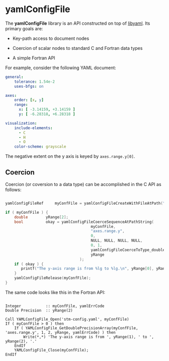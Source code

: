 # yamlConfigFile

The **yamlConfigFile** library is an API constructed on top of [libyaml](https://github.com/yaml/libyaml).  Its primary goals are:

- Key-path access to document nodes

- Coercion of scalar nodes to standard C and Fortran data types

- A simple Fortran API

For example, consider the following YAML document:

```yaml
general:
    tolerance: 1.54e-2
    uses-bfgs: on

axes:
    order: [x, y]
    range:
      x: [ -3.14159, +3.14159 ]
      y: [ -6.28318, +6.28318 ]

visualization:
    include-elements:
      - C
      - H
      - O
    color-scheme: grayscale
```

The negative extent on the y axis is keyed by `axes.range.y[0]`.

## Coercion

Coercion (or coversion to a data type) can be accomplished in the C API as follows:

```C

yamlConfigFileRef     myConfFile = yamlConfigFileCreateWithFileAtPath("stm-config.yaml", yamlConfigFileOptions_doNotCache);

if ( myConfFile ) {
    double        yRange[2];
    bool          okay = yamlConfigFileCoerceSequenceAtPathString(
                                      myConfFile,
                                      "axes.range.y",
                                      0,
                                      NULL, NULL, NULL, NULL,
                                      0, 1,
                                      yamlConfigFileCoerceToType_double,
                                      yRange
                                 );
    if ( okay ) {
       printf("The y-axis range is from %lg to %lg.\n", yRange[0], yRange[1]);
    }
    yamlConfigFileRelease(myConfFile);
}
```

The same code looks like this in the Fortran API:

```Fortran

Integer           :: myConfFile, yamlErrCode
Double Precision  :: yRange(2)

Call YAMLConfigFile_Open('stm-config.yaml', myConfFile)
If ( myConfFile > 0 ) then
    If ( YAMLConfigFile_GetDoublePrecisionArray(myConfFile, 'axes.range.y', 1, 2, yRange, yamlErrCode) ) then
        Write(*,*) 'The y-axis range is from ', yRange(1), ' to ', yRange(2), '.'
    EndIf
    YAMLConfigFile_Close(myConfFile);
EndIf
```

